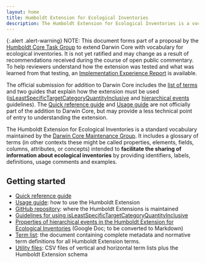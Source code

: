 ```yaml
---
layout: home
title: Humboldt Extension for Ecological Inventories
description: The Humboldt Extension for Ecological Inventories is a vocabulary for transmitting information about biodiversity surveys with hierarchical structure. It is used along with Darwin Core terms to extend descriptions of Events.
---
```


{:.alert .alert-warning}
NOTE: This document forms part of a proposal by the [Humboldt Core Task Group](https://www.tdwg.org/community/osr/humboldt-core/) to extend Darwin Core with vocabulary for ecological inventories. It is not yet ratified and may change as a result of recommendations received during the course of open public commentary. To help reviewers understand how the extension was tested and what was learned from that testing, an [Implementation Experience Report](https://docs.google.com/document/d/1RFdSHoyzWCQk9qO6uup4xQjWOMzPyBb-A0mcjj98hbk/edit?usp=sharing) is available.

The official submission for addition to Darwin Core includes the [list of terms](list/) and two guides that explain how the extension must be used ([isLeastSpecificTargetCategoryQuantityInclusive](inclusive/) and [hierarchical events](https://docs.google.com/document/d/1r_XMEgB7p7OI7a5Ouq6G9oa7LmQFPcFhZZCLD9gWOIE/edit?usp=sharing) guidelines). The [Quick reference guide](terms/) and [Usage guide](https://docs.google.com/document/d/1rX4m94rtZDR_8iIe3RvRnNYKDJcmSX3ii4S5hCznEA0/edit?usp=sharing) are not officially part of the addition to Darwin Core, but may provide a less technical point of entry to understanding the extension.

The Humboldt Extension for Ecological Inventories is a standard vocabulary maintained by the [Darwin Core Maintenance Group](https://www.tdwg.org/standards/dwc/#maintenance%20group). It includes a glossary of terms (in other contexts these might be called properties, elements, fields, columns, attributes, or concepts) intended to **facilitate the sharing of information about ecological inventories** by providing identifiers, labels, definitions, usage comments and examples.

## Getting started

* [Quick reference guide](terms/index.md)
* [Usage guide](https://docs.google.com/document/d/1rX4m94rtZDR_8iIe3RvRnNYKDJcmSX3ii4S5hCznEA0/edit?usp=sharing): how to use the Humboldt Extension
* [GitHub repository](https://github.com/tdwg/hc): where the Humboldt Extensions is maintained
* [Guidelines for using isLeastSpecificTargetCategoryQuantityInclusive](inclusive/index.md)
* [Properties of hierarchical events in the Humboldt Extension for Ecological Inventories](https://docs.google.com/document/d/1r_XMEgB7p7OI7a5Ouq6G9oa7LmQFPcFhZZCLD9gWOIE/edit?usp=sharing) (Google Doc; to be converted to Markdown)
* [Term list](list/index.md): the document containing complete metadata and normative term definitions for all Humboldt Extension terms.
* [Utility files](https://github.com/tdwg/hc/tree/master/dist): CSV files of vertical and horizontal term lists plus the Humboldt Extension schema

